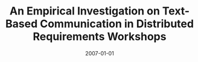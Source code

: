 ---
title: "An Empirical Investigation on Text-Based Communication in Distributed Requirements Workshops"
collection: publications
category: conferences
permalink: /publication/2007-01-01-An-Empirical-Investigation-on-Text-Based-Communication-in-Distributed-Requirements-Workshops
date: 2007-01-01
venue: 'In Proc. of 2nd IEEE International Conference on Global Software Engineering, ICGSE 2007, Munich, Germany, 27-30 August, 2007'
paperurl: 'https://doi.org/10.1109/ICGSE.2007.9'
citation: ' Fabio Calefato,  Daniela Damian,  Filippo Lanubile, &quot;An Empirical Investigation on Text-Based Communication in Distributed Requirements Workshops.&quot; <i>In Proc. of 2nd IEEE International Conference on Global Software Engineering, ICGSE 2007, Munich, Germany, 27-30 August, 2007</i>, 2007. DOI: <a href="https://doi.org/10.1109/ICGSE.2007.9">10.1109/ICGSE.2007.9</a>.'
doi: 10.1109/ICGSE.2007.9'
---